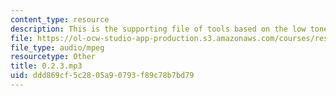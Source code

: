 ```yaml
---
content_type: resource
description: This is the supporting file of tools based on the low tone.
file: https://ol-ocw-studio-app-production.s3.amazonaws.com/courses/res-21g-003-learning-chinese-a-foundation-course-in-mandarin-spring-2011/ddd869cf5c2805a90793f89c78b7bd79_0.2.3.mp3
file_type: audio/mpeg
resourcetype: Other
title: 0.2.3.mp3
uid: ddd869cf-5c28-05a9-0793-f89c78b7bd79
---
```

